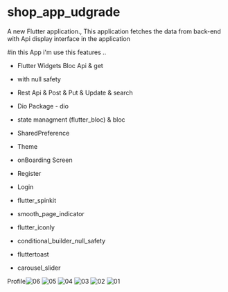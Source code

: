 # shop_app_udgrade
A new Flutter application., This application fetches the data from back-end with Api display interface in the application

#in this App i'm use this features ..

- Flutter Widgets Bloc Api & get

- with null safety 

- Rest Api & Post & Put & Update & search

- Dio Package - dio 

- state managment (flutter_bloc) & bloc 

- SharedPreference

- Theme 

- onBoarding Screen

- Register

- Login

- flutter_spinkit

- smooth_page_indicator

- flutter_iconly

- conditional_builder_null_safety

- fluttertoast

- carousel_slider



Profile![06](https://user-images.githubusercontent.com/75587814/197336769-6357bbef-5043-44c0-98ac-ae040217a996.jpeg)
![05](https://user-images.githubusercontent.com/75587814/197336770-3a7766b6-161a-417a-8d06-ae71803c03ea.jpeg)
![04](https://user-images.githubusercontent.com/75587814/197336771-68011116-86fc-4140-ae21-da843d9a389e.jpeg)
![03](https://user-images.githubusercontent.com/75587814/197336773-2506c228-5416-4361-8df9-1c0433bf71a5.jpeg)
![02](https://user-images.githubusercontent.com/75587814/197336774-5e55059a-a05f-4c6e-9866-e88bf7a18605.jpeg)
![01](https://user-images.githubusercontent.com/75587814/197336777-12e5eaaf-77d3-45dd-ad66-6f474abbf7ef.jpeg)

